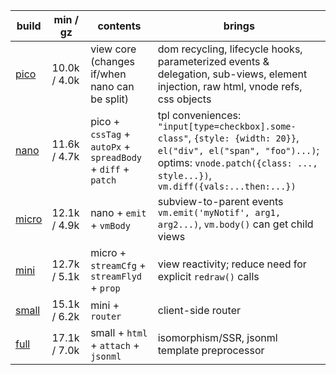 | build      | min / gz     | contents                                                      | brings                                                                                                                                                                                         |
| ---------- | ------------ | ------------------------------------------------------------- | ---------------------------------------------------------------------------------------------------------------------------------------------------------------------------------------------- |
| [pico][1]  | 10.0k / 4.0k | view core (changes if/when nano can be split)                 | dom recycling, lifecycle hooks, parameterized events & delegation, sub-views, element injection, raw html, vnode refs, css objects                                                             |
| [nano][2]  | 11.6k / 4.7k | pico  + `cssTag` + `autoPx` + `spreadBody` + `diff` + `patch` | tpl conveniences: `"input[type=checkbox].some-class"`, `{style: {width: 20}}`, `el("div", el("span", "foo")...)`; optims: `vnode.patch({class: ..., style...})`, `vm.diff({vals:...then:...})` |
| [micro][3] | 12.1k / 4.9k | nano  + `emit` + `vmBody`                                     | subview-to-parent events `vm.emit('myNotif', arg1, arg2...)`, `vm.body()` can get child views                                                                                                  |
| [mini][4]  | 12.7k / 5.1k | micro + `streamCfg` + `streamFlyd` + `prop`                   | view reactivity; reduce need for explicit `redraw()` calls                                                                                                                                     |
| [small][5] | 15.1k / 6.2k | mini  + `router`                                              | client-side router                                                                                                                                                                             |
| [full][6]  | 17.1k / 7.0k | small + `html` + `attach` + `jsonml`                          | isomorphism/SSR, jsonml template preprocessor                                                                                                                                                  |

[1]: https://github.com/leeoniya/domvm/blob/2.x-dev/dist/pico/domvm.pico.min.js
[2]: https://github.com/leeoniya/domvm/blob/2.x-dev/dist/nano/domvm.nano.min.js
[3]: https://github.com/leeoniya/domvm/blob/2.x-dev/dist/micro/domvm.micro.min.js
[4]: https://github.com/leeoniya/domvm/blob/2.x-dev/dist/mini/domvm.mini.min.js
[5]: https://github.com/leeoniya/domvm/blob/2.x-dev/dist/small/domvm.small.min.js
[6]: https://github.com/leeoniya/domvm/blob/2.x-dev/dist/full/domvm.full.min.js